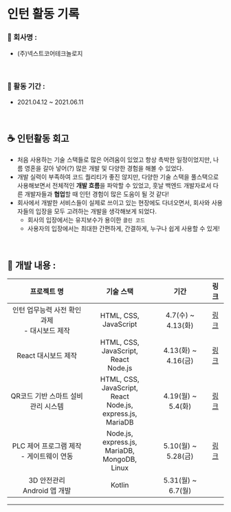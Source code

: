 # 인턴 활동 기록
### 💼 회사명 :
- (주)넥스트코어테크놀로지

<br/>

### 📆 활동 기간 :
- 2021.04.12 ~ 2021.06.11

<br/>

## ☕ 인턴활동 회고
- 처음 사용하는 기술 스택들로 많은 어려움이 있었고 항상 촉박한 일정이었지만, 나름 영혼을 갈아 넣어(?) 많은 개발 및 다양한 경험을 해볼 수 있었다.
- 개발 실력이 부족하여 코드 퀄리티가 좋진 않지만, 다양한 기술 스택을 풀스택으로 사용해보면서 전체적인 **개발 흐름**을 파악할 수 있었고, 훗날 백엔드 개발자로서 다른 개발자들과 **협업**할 때 인턴 경험이 많은 도움이 될 것 같다!
- 회사에서 개발한 서비스들이 실제로 쓰이고 있는 현장에도 다녀오면서, 회사와 사용자들의 입장을 모두 고려하는 개발을 생각해보게 되었다.
  - 회사의 입장에서는 유지보수가 용이한 `클린 코드`
  - 사용자의 입장에서는 최대한 간편하게, 간결하게, 누구나 쉽게 사용할 수 있게!

<br/>

## 📌 개발 내용 :
|프로젝트 명|기술 스택|기간|링크|
|:---------:|:-------:|:--:|:--:|
|인턴 업무능력 사전 확인 과제<br/>- 대시보드 제작|HTML, CSS, JavaScript|4.7(수) ~ 4.13(화)|[링크](https://github.com/cse0518/Internship-Full_Stack_Development/tree/main/0.%20Dashboard%5B4.7~4.13%5D)|
|React 대시보드 제작|HTML, CSS, JavaScript,<br/>React<br/>Node.js|4.13(화) ~ 4.16(금)|[링크](https://github.com/cse0518/Internship-Full_Stack_Development/tree/main/1.%20React_Dashboard%5B4.13~4.16%5D)|
|QR코드 기반 스마트 설비 관리 시스템|HTML, CSS, JavaScript,<br/>React<br/>Node.js, express.js,<br/>MariaDB|4.19(월) ~ 5.4(화)|[링크](https://github.com/cse0518/Internship-Full_Stack_Development/tree/main/2.%20Smart%20Facility%20Management%20System%20Using%20QR%20Code%5B4.19~5.4%5D)|
|PLC 제어 프로그램 제작<br/>- 게이트웨이 연동|Node.js, express.js,<br/>MariaDB, MongoDB,<br/>Linux|5.10(월) ~ 5.28(금)|[링크](https://github.com/cse0518/Internship-Full_Stack_Development/tree/main/3.%20PLC%20Control%20Program%5B5.10~5.28%5D)|
|3D 안전관리<br/>Android 앱 개발|Kotlin|5.31(월) ~ 6.7(월)||
___
